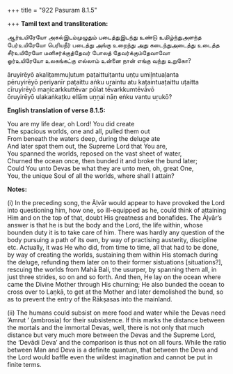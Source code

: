 +++
title = "922 Pasuram 8.1.5"

+++
**Tamil text and transliteration:**

ஆர்உயிரேயோ அகல்இடம்முழுதும் படைத்துஇடந்து உண்டு உமிழ்ந்துஅளந்த  
பேர்உயிரேயோ பெரியநீர் படைத்து அங்கு உறைந்து அது கடைந்துஅடைத்து உடைத்த  
சீர்உயிரேயோ மனிசர்க்குத்தேவர் போலத் தேவர்க்கும்தேவாவோ  
ஓர்உயிரேயோ உலகங்கட்கு எல்லாம் உன்னை நான் எங்கு வந்து உறுகோ?

āruyirēyō akaliṭammuḻutum paṭaittuiṭantu uṇṭu umiḻntuaḷanta  
pēruyirēyō periyanīr paṭaittu aṅku uṟaintu atu kaṭaintuaṭaittu uṭaitta  
cīruyirēyō maṉicarkkuttēvar pōlat tēvarkkumtēvāvō  
ōruyirēyō ulakaṅkaṭku ellām uṉṉai nāṉ eṅku vantu uṟukō?

**English translation of verse 8.1.5:**

You are my life dear, oh Lord! You did create  
The spacious worlds, one and all, pulled them out  
From beneath the waters deep, during the deluge ate  
And later spat them out, the Supreme Lord that You are,  
You spanned the worlds, reposed on the vast sheet of water,  
Churned the ocean once, then bunded it and broke the bund later;  
Could You unto Devas be what they are unto men, oh, great One,  
You, the unique Soul of all the worlds, where shall I attain?

**Notes:**

\(i\) In the preceding song, the Āḻvār would appear to have provoked the Lord into questioning him, how one, so ill-equipped as he, could think of attaining Him and on the top of that, doubt His greatness and bonafides. The Āḻvār’s answer is that he is but the body and the Lord, the life within, whose bounden duty it is to take care of him. There was hardly any question of the body pursuing a path of its own, by way of practising austerity, discipline etc. Actually, it was He who did, from time to time, all that had to be done, by way of creating the worlds, sustaining them within His stomach during the deluge, refunding them later on to their former sistuations [situations?], rescuing the worlds from Mahā Bali, the usurper, by spanning them all, in just three strides, so on and so forth. And then, He lay on the ocean where came the Divine Mother through His churning; He also bunded the ocean to cross over to Laṇkā, to get at the Mother and later demolished the bund, so as to prevent the entry of the Rākṣasas into the mainland.

\(ii\) The humans could subsist on mere food and water while the Devas need ‘Amrut ’ (ambrosia) for their subsistence. If this marks the distance between the mortals and the immortal Devas, well, there is not only that much distance but very much more between the Devas and the Supreme Lord, the ‘Devādi Deva’ and the comparison is thus not on all fours. While the ratio between Man and Deva is a definite quantum, that between the Deva and the Lord would baffle even the wildest imagination and cannot be put in finite terms.


